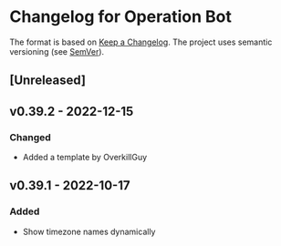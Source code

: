 # Changelog for Operation Bot


The format is based on [Keep a Changelog](https://keepachangelog.com/en/1.0.0/).
The project uses semantic versioning (see [SemVer](https://semver.org)).

## [Unreleased]


## v0.39.2 - 2022-12-15

### Changed
- Added a template by OverkillGuy

## v0.39.1 - 2022-10-17

### Added
- Show timezone names dynamically
